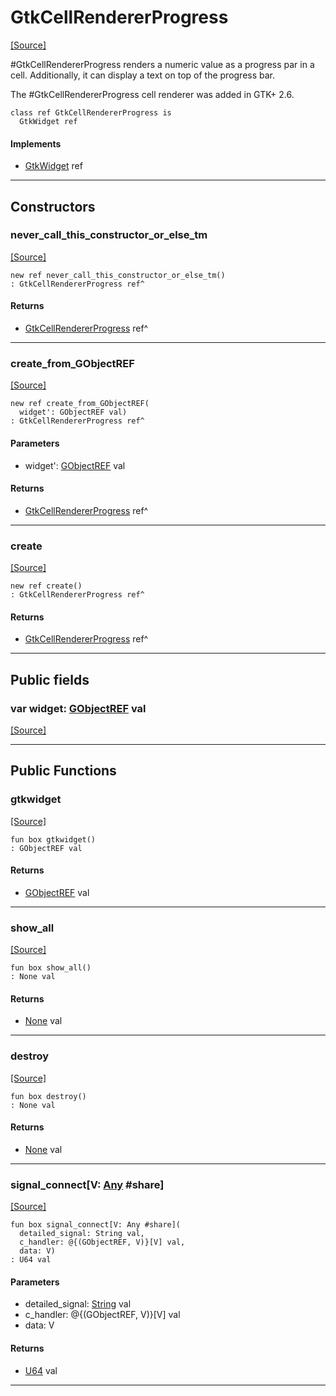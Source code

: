# GtkCellRendererProgress
<span class="source-link">[[Source]](src/gtk3/GtkCellRendererProgress.md#L6)</span>

#GtkCellRendererProgress renders a numeric value as a progress par in a cell.
Additionally, it can display a text on top of the progress bar.

The #GtkCellRendererProgress cell renderer was added in GTK+ 2.6.


```pony
class ref GtkCellRendererProgress is
  GtkWidget ref
```

#### Implements

* [GtkWidget](gtk3-GtkWidget.md) ref

---

## Constructors

### never_call_this_constructor_or_else_tm
<span class="source-link">[[Source]](src/gtk3/GtkCellRendererProgress.md#L16)</span>


```pony
new ref never_call_this_constructor_or_else_tm()
: GtkCellRendererProgress ref^
```

#### Returns

* [GtkCellRendererProgress](gtk3-GtkCellRendererProgress.md) ref^

---

### create_from_GObjectREF
<span class="source-link">[[Source]](src/gtk3/GtkCellRendererProgress.md#L19)</span>


```pony
new ref create_from_GObjectREF(
  widget': GObjectREF val)
: GtkCellRendererProgress ref^
```
#### Parameters

*   widget': [GObjectREF](gtk3-..-gobject-GObjectREF.md) val

#### Returns

* [GtkCellRendererProgress](gtk3-GtkCellRendererProgress.md) ref^

---

### create
<span class="source-link">[[Source]](src/gtk3/GtkCellRendererProgress.md#L23)</span>


```pony
new ref create()
: GtkCellRendererProgress ref^
```

#### Returns

* [GtkCellRendererProgress](gtk3-GtkCellRendererProgress.md) ref^

---

## Public fields

### var widget: [GObjectREF](gtk3-..-gobject-GObjectREF.md) val
<span class="source-link">[[Source]](src/gtk3/GtkCellRendererProgress.md#L13)</span>



---

## Public Functions

### gtkwidget
<span class="source-link">[[Source]](src/gtk3/GtkCellRendererProgress.md#L15)</span>


```pony
fun box gtkwidget()
: GObjectREF val
```

#### Returns

* [GObjectREF](gtk3-..-gobject-GObjectREF.md) val

---

### show_all
<span class="source-link">[[Source]](src/gtk3/GtkWidget.md#L4)</span>


```pony
fun box show_all()
: None val
```

#### Returns

* [None](builtin-None.md) val

---

### destroy
<span class="source-link">[[Source]](src/gtk3/GtkWidget.md#L7)</span>


```pony
fun box destroy()
: None val
```

#### Returns

* [None](builtin-None.md) val

---

### signal_connect\[V: [Any](builtin-Any.md) #share\]
<span class="source-link">[[Source]](src/gtk3/GtkWidget.md#L10)</span>


```pony
fun box signal_connect[V: Any #share](
  detailed_signal: String val,
  c_handler: @{(GObjectREF, V)}[V] val,
  data: V)
: U64 val
```
#### Parameters

*   detailed_signal: [String](builtin-String.md) val
*   c_handler: @{(GObjectREF, V)}[V] val
*   data: V

#### Returns

* [U64](builtin-U64.md) val

---

